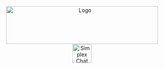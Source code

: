 <div align="center">
  <a href="https://goipay.github.io">
    <img src="https://raw.githubusercontent.com/goipay/goipay.github.io/refs/heads/master/static/img/goipay-logo-with-name.svg" alt="Logo" width="400" height="100">
  </a>
</div>

<div align="center">
  <a href="https://simplex.chat/contact/#/?v=2-7&smp=smp%3A%2F%2F1OwYGt-yqOfe2IyVHhxz3ohqo3aCCMjtB-8wn4X_aoY%3D%40smp11.simplex.im%2F1L8F_GphTEb06vQByhjLfvwaefkpExAP%23%2F%3Fv%3D1-3%26dh%3DMCowBQYDK2VuAyEAS8syjkFUpgVZN0q86dR4CTaU9wnhdBTU6HZVPOm5his%253D%26srv%3D6ioorbm6i3yxmuoezrhjk6f6qgkc4syabh7m3so74xunb5nzr4pwgfqd.onion&data=%7B%22type%22%3A%22group%22%2C%22groupLinkId%22%3A%22dJV5kv2bIyF2rGKa1Ey65w%3D%3D%22%7D">
    <img src="https://simplex.chat/img/new/logo-symbol-light.svg" alt="Simplex Chat" width="50">
  </a>
</div>
